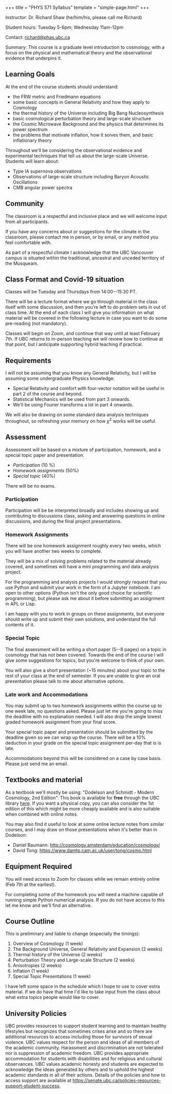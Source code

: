 +++
title = "PHYS 571 Syllabus"
template = "simple-page.html"
+++

Instructor: Dr. Richard Shaw (he/him/his, please call me Richard)

Student hours: Tuesday 5-6pm; Wednesday 11am-12pm

Contact: <richard@phas.ubc.ca>

Summary: This course is a graduate level introduction to cosmology, with a focus on the physical and mathematical theory and the observational evidence that underpins it.

## Learning Goals

At the end of the course students should understand:

- the FRW metric and Friedmann equations
- some basic concepts in General Relativity and how they apply to Cosmology
- the thermal history of the Universe including Big Bang Nucleosynthesis
- basic cosmological perturbation theory and large-scale structure
- the Cosmic Microwave Background and the physics that determines its power spectrum
- the problems that motivate inflation, how it solves them, and basic inflationary theory

Throughout we'll be considering the observational evidence and experimental techniques that tell us about the large-scale Universe. Students will learn about:

- Type IA supernova observations
- Observations of large-scale structure including Baryon Acoustic Oscillations
- CMB angular power spectra

## Community

The classroom is a respectful and inclusive place and we will welcome input from all participants.

If you have any concerns about or suggestions for the climate in the classroom, please contact me in person, or by email, or any method you feel comfortable with.

As part of a respectful climate I acknowledge that the UBC Vancouver campus is situated within the traditional, ancestral and unceded territory of the Musqueam.

## Class Format and Covid-19 situation

Classes will be Tuesday and Thursdays from 14:00--15:30 PT.

There will be a lecture format where we go through material in the class itself with some discussion, and then you're left to do problem sets in out of class time. At the end of each class I will give you information on what material will be covered in the following lecture in case you want to do some pre-reading (not mandatory).

Classes will begin on Zoom, and continue that way until at least February 7th. If UBC returns to in-person teaching we will review how to continue at that point, but I anticipate supporting hybrid teaching if practical.

## Requirements

I will not be assuming that you know any General Relativity, but I will be assuming some undergraduate Physics knowledge:

- Special Relativity and comfort with four-vector notation will be useful in part 2 of the course and beyond.
- Statistical Mechanics will be used from part 3 onwards.
- We'll be using Fourier transforms a lot in part 4 onwards.

We will also be drawing on some standard data analysis techniques throughout, so refreshing your memory on how $\chi^2$ works will be useful.

## Assessment

Assessment will be based on a mixture of participation, homework, and a special topic paper and presentation.

- *Participation* (10 %)
- *Homework assignments* (50%)
- *Special topic* (40%)

There will be no exams.

### Participation

Participation will be be interpreted broadly and includes showing up and contributing to discussions class, asking and answering questions in online discussions, and during the final project presentations.

### Homework Assignments

There will be one homework assignment roughly every two weeks, which you will have another two weeks to complete.

They will be a mix of solving problems related to the material already covered, and sometimes will have a mini programming and data analysis project.

For the programming and analysis projects I would strongly request that you use Python and submit your work in the form of a Jupyter notebook. I am open to other options (Python isn't the only good choice for scientific programming), but please ask me about it before submitting an assignment in APL or Lisp.

I am happy with you to work in groups on these assignments, but everyone should write up and submit their own solutions, and understand the full contents of it.

### Special Topic

The final assessment will be writing a short paper (5--8 pages) on a topic in cosmology that has not been covered. Towards the end of the course I will give some suggestions for topics, but you're welcome to think of your own.

You will also give a short presentation (~15 minutes) about your topic to the rest of your class at the end of semester. If you are unable to give an oral presentation please talk to me about alternative options.


### Late work and Accommodations

You may submit up to two homework assignments within the course up to one week late, no questions asked. Please just let me you're going to miss the deadline with no explanation needed. I will also drop the single lowest graded homework assignment from your final score.

Your special topic paper and presentation should be submitted by the deadline given so we can wrap up the course. There will be a 10% deduction in your grade on the special topic assignment per-day that is is late.

Accommodations beyond this will be considered on a case by case basis. Please just send me an email.


## Textbooks and material

As a textbook we'll mostly be using: "Dodelson and Schmidt - Modern Cosmology, 2nd Edition". This book is available for **free** through the UBC library [here](https://go.exlibris.link/QPzJmd0t). If you want a physical copy, you can also consider the 1st edition of this which might be more cheaply available and is also suitable when combined with online notes.

You may also find it useful to look at some online lecture notes from similar courses, and I may draw on those presentations when it's better than in Dodelson:

- Daniel Baumann: <http://cosmology.amsterdam/education/cosmology/>
- David Tong: <https://www.damtp.cam.ac.uk/user/tong/cosmo.html>

## Equipment Required

You will need access to Zoom for classes while we remain entirely online (Feb 7th at the earliest).

For completing some of the homework you will need a machine capable of running simple Python numerical analysis. If you do not have access to this let me know and we'll find an alternative.

## Course Outline

This is preliminary and liable to change (especially the timings):

1. Overview of Cosmology (1 week)
2. The Background Universe, General Relativity and Expansion (2 weeks)
3. Thermal history of the Universe (2 weeks)
4. Perturbation Theory and Large-scale Structure (2 weeks)
5. Anisotropies (2 weeks)
6. Inflation (1 week)
7. Special Topic Presentations (1 week)

I have left some space in the schedule which I hope to use to cover extra material. If we do have that time I'd like to take input from the class about what extra topics people would like to cover.

## University Policies

UBC provides resources to support student learning and to maintain healthy lifestyles but recognizes that sometimes crises arise and so there are additional resources to access including those for survivors of sexual violence. UBC values respect for the person and ideas of all members of the academic community. Harassment and discrimination are not tolerated nor is suppression of academic freedom. UBC provides appropriate accommodation for students with disabilities and for religious and cultural observances. UBC values academic honesty and students are expected to acknowledge the ideas generated by others and to uphold the highest academic standards in all of their actions. Details of the policies and how to access support are available at <https://senate.ubc.ca/policies-resources-support-student-success>.